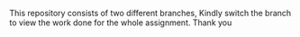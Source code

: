 This repository consists of two different branches, Kindly switch the branch to view the work done for the whole assignment. Thank you
